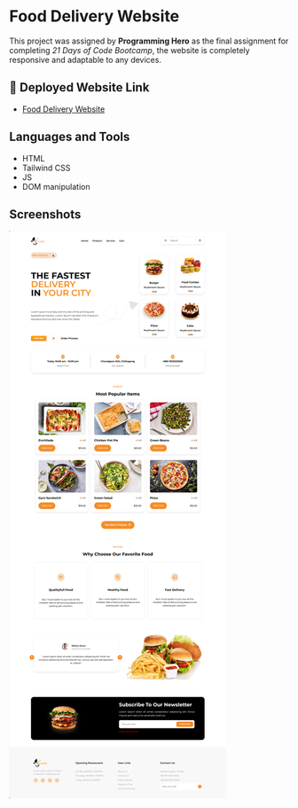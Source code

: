 
# Food Delivery Website

This project was assigned by **Programming Hero** as the final assignment for completing *_21 Days of Code Bootcamp_*, the website is completely responsive and adaptable to any devices.




## 🔗 Deployed Website Link
- [Food Delivery Website](https://afia45.github.io/21-days-of-Code---ASSIGNMENT-2--AFIA/)



## Languages and Tools
- HTML
- Tailwind CSS
- JS
- DOM manipulation
## Screenshots

![Screenshot](/img/ss.png)

